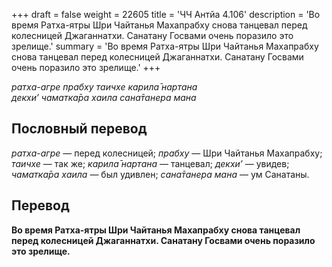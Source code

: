 +++
draft = false
weight = 22605
title = 'ЧЧ Антйа 4.106'
description = 'Во время Ратха-ятры Шри Чайтанья Махапрабху снова танцевал перед колесницей Джаганнатхи. Санатану Госвами очень поразило это зрелище.'
summary = 'Во время Ратха-ятры Шри Чайтанья Махапрабху снова танцевал перед колесницей Джаганнатхи. Санатану Госвами очень поразило это зрелище.'
+++

_ратха-агре прабху таичхе карила̄ нартана  
декхи’ чаматка̄ра хаила сана̄танера мана_

## Пословный перевод

_ратха_\-_агре_ — перед колесницей; _прабху_ — Шри Чайтанья Махапрабху; _таичхе_ — так же; _карила̄_ _нартана_ — танцевал; _декхи’_ — увидев; _чаматка̄ра_ _хаила_ — был удивлен; _сана̄танера_ _мана_ — ум Санатаны.

## Перевод

**Во время Ратха-ятры Шри Чайтанья Махапрабху снова танцевал перед колесницей Джаганнатхи. Санатану Госвами очень поразило это зрелище.**

